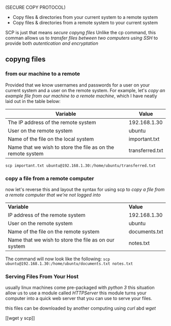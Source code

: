 
(SECURE COPY PROTOCOL)

-  Copy files & directories from your current system to a remote system
- Copy files & directories from a remote system to your current system

SCP is just that means *secure copyng files*
Unlike the cp command, this comman allows us to *transfer files between two computers using SSH* 
to provide both *autentication and encryptation*


## copyng files

### from our machine to  a remote
Provided that we know usernames and passwords for a user on your current system and a user on the remote system. For example, let's *copy an example file from our machine to a remote machine*, which I have neatly laid out in the table below:

| **Variable**                                                | **Value**       |
| ----------------------------------------------------------- | --------------- |
| The IP address of the remote system                         | 192.168.1.30    |
| User on the remote system                                   | ubuntu          |
| Name of the file on the local system                        | important.txt   |
| Name that we wish to store the file as on the remote system | transferred.txt |
`scp important.txt ubuntu@192.168.1.30:/home/ubuntu/transferred.txt`

### copy a file from a remote computer 
 now let's reverse this and layout the syntax for using scp to *copy a file from a remote computer that we're not logged into*

|   |   |
|---|---|
|**Variable**|**Value**|
|IP address of the remote system|192.168.1.30|
|User on the remote system|ubuntu|
|Name of the file on the remote system|documents.txt|
|Name that we wish to store the file as on our system|notes.txt|

The command will now look like the following: `scp ubuntu@192.168.1.30:/home/ubuntu/documents.txt notes.txt`

### Serving Files From Your Host

usually linux machines come pre-packaged with *python 3* this situation allow us to use a module called *HTTPServer* this module turns your computer into a quick web server that you can use to serve your files.

this files can be downloaded by another computing using *curl* abd *wget*

[[wget y scp]]
